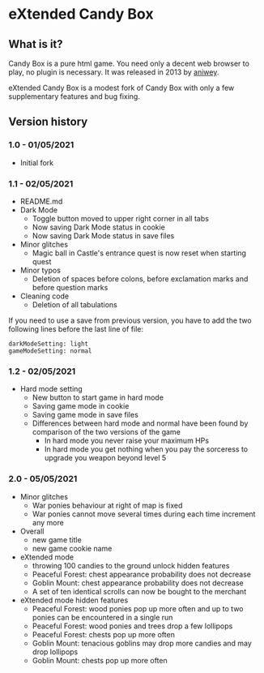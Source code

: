 # eXtended Candy Box

## What is it?

Candy Box is a pure html game. You need only a decent web browser to play, no plugin is necessary.
It was released in 2013 by [aniwey](https://candybox.fandom.com/wiki/Aniwey).

eXtended Candy Box is a modest fork of Candy Box with only a few supplementary features and bug fixing.

## Version history

### 1.0 - 01/05/2021

- Initial fork

### 1.1 - 02/05/2021

- README.md
- Dark Mode
  - Toggle button moved to upper right corner in all tabs
  - Now saving Dark Mode status in cookie
  - Now saving Dark Mode status in save files
- Minor glitches
  - Magic ball in Castle's entrance quest is now reset when starting quest
- Minor typos
  - Deletion of spaces before colons, before exclamation marks and before question marks
- Cleaning code
  - Deletion of all tabulations

If you need to use a save from previous version, you have to add the two following lines before the last line of file:
```
darkModeSetting: light
gameModeSetting: normal
```

### 1.2 - 02/05/2021

- Hard mode setting
  - New button to start game in hard mode
  - Saving game mode in cookie
  - Saving game mode in save files
  - Differences between hard mode and normal have been found by comparison of the two versions of the game
    - In hard mode you never raise your maximum HPs
    - In hard mode you get nothing when you pay the sorceress to upgrade you weapon beyond level 5

### 2.0 - 05/05/2021

- Minor glitches
  - War ponies behaviour at right of map is fixed
  - War ponies cannot move several times during each time increment any more
- Overall
  - new game title
  - new game cookie name
- eXtended mode
  - throwing 100 candies to the ground unlock hidden features
  - Peaceful Forest: chest appearance probability does not decrease
  - Goblin Mount: chest appearance probability does not decrease
  - A set of ten identical scrolls can now be bought to the merchant
- eXtended mode hidden features
  - Peaceful Forest: wood ponies pop up more often and up to two ponies can be encountered in a single run
  - Peaceful Forest: wood ponies and trees drop a few lollipops
  - Peaceful Forest: chests pop up more often
  - Goblin Mount: tenacious goblins may drop more candies and may drop lollipops
  - Goblin Mount: chests pop up more often
